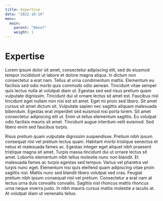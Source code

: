 ```yaml
---
title: Expertise
data: "2022-10-14"
menu:
  main:
    parent: "About"
    weight: 1
---
```


Expertise
=========

Lorem ipsum dolor sit amet, consectetur adipiscing elit, sed do eiusmod
tempor incididunt ut labore et dolore magna aliqua. In dictum non
consectetur a erat nam. Tellus at urna condimentum mattis. Elementum eu
facilisis sed odio morbi quis commodo odio aenean. Tincidunt vitae semper
quis lectus nulla at volutpat diam ut. Egestas sed sed risus pretium quam
vulputate dignissim. Tincidunt dui ut ornare lectus sit amet est. Faucibus
nisl tincidunt eget nullam non nisi est sit amet. Eget mi proin sed libero.
Sit amet cursus sit amet dictum sit. Vulputate sapien nec sagittis aliquam
malesuada bibendum. Egestas erat imperdiet sed euismod nisi porta lorem. Sit
amet consectetur adipiscing elit ut. Enim ut tellus elementum sagittis. Eu
volutpat odio facilisis mauris sit amet. Tincidunt augue interdum velit
euismod. Sed libero enim sed faucibus turpis.

Risus pretium quam vulputate dignissim suspendisse. Pretium nibh ipsum
consequat nisl vel pretium lectus quam. Habitant morbi tristique senectus et
netus et malesuada fames ac. Egestas integer eget aliquet nibh praesent
tristique magna sit amet. Turpis massa tincidunt dui ut ornare lectus sit
amet. Lobortis elementum nibh tellus molestie nunc non blandit. Et malesuada
fames ac turpis egestas sed tempus. Varius vel pharetra vel turpis nunc
eget. Elementum nisi quis eleifend quam adipiscing vitae proin sagittis
nisl. Mattis nunc sed blandit libero volutpat sed cras. Feugiat pretium nibh
ipsum consequat nisl vel pretium. Consectetur a erat nam at lectus urna duis
convallis convallis. Sagittis nisl rhoncus mattis rhoncus urna neque viverra
justo. In nibh mauris cursus mattis molestie a iaculis at. At volutpat diam
ut venenatis tellus.
